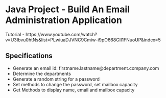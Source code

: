 <h1>Java Project - Build An Email Administration Application</h1>
<p>Tutorial - https://www.youtube.com/watch?v=U3Ibvu0htNs&list=PLwiuaDJVNC9Cmiw-i9pO668GII1FNuoUP&index=5 </p>

<h2>Specifications</h2>

<ul>
<li>
Generate an email id: firstname.lastname@department.company.com
</li>
<li>Determine the departments</li>
<li>Generate a random string for a password</li>
<li>Set methods to change the password, set mailbox capacity</li>
<li>Get Methods to display name, email and mailbox capacity</li>
</ul>



